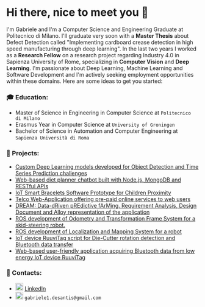 # Hi there, nice to meet you 👋
I'm Gabriele and I'm a Computer Science and Engineering Graduate at Politecnico di Milano. I'll graduate very soon with a **Master Thesis** about Defect Detection called "Implementing cardboard crease detection in high speed manufacturing through deep learning". In the last two years I worked as a **Research Fellow** on a research project regarding Industry 4.0 in Sapienza University of Rome, specializing in **Computer Vision** and **Deep Learning**. I'm passionate about Deep Learning, Machine Learning and Software Development and I'm actively seeking employment opportunities within these domains.
Here are some ideas to get you started:

### 🎓 Education:  
- Master of Science in Engineering in Computer Science at ```Politecnico di Milano```
- Erasmus Year in Computer Science at ```University of Groningen```
- Bachelor of Science in Automation and Computer Engineering at ```Sapienza Università di Roma```

### 📌 Projects:  
- [Custom Deep Learning models developed for Object Detection and Time Series Prediction challenges](https://github.com/titaniumwhite/AN2DL-challenges)
- [Web-based diet planner chatbot built with Node.js, MongoDB and RESTful APIs](https://github.com/titaniumwhite/CN-meatballs)
- [IoT Smart Bracelets Software Prototype for Children Proximity](https://github.com/titaniumwhite/IoT-project)
- [Telco Web-Application offering pre-paid online services to web users](https://github.com/titaniumwhite/DB2-project)
- [DREAM: Data-dRiven pREdictive fArMing. Requirement Analysis, Design Document and Alloy representation of the application](https://github.com/titaniumwhite/SE2-project)
- [ROS development of Odometry and Transformation Frame System for a skid-steering robot.](https://github.com/titaniumwhite/ROS-odometry-project)
- [ROS development of Localization and Mapping System for a robot](https://github.com/titaniumwhite/ROS-localization-project)
- [IoT device RuuviTag script for Die-Cutter rotation detection and Bluetooth data transfer](https://github.com/titaniumwhite/diecutter-rotation-detection)
- [Web-based user-friendly application acquiring Bluetooth data from low energy IoT device RuuviTag](https://github.com/titaniumwhite/diecutter-webapp)

### 📢 Contacts:  
- <img src="https://upload.wikimedia.org/wikipedia/commons/8/81/LinkedIn_icon.svg" alt="linkedin" width="20" height="20">
  <a href="https://www.linkedin.com/[removed]" rel="nofollow noreferrer">LinkedIn</a> &nbsp; 
- <img src="https://upload.wikimedia.org/wikipedia/commons/7/7e/Gmail_icon_%282020%29.svg" alt="gmail" width="20" height="20"> ```gabriele1.desantis@gmail.com```







